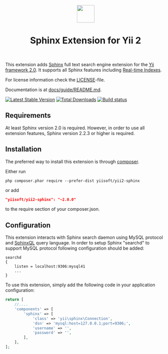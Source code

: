 <p align="center">
    <a href="http://sphinxsearch.com" target="_blank" rel="external">
        <img src="http://sphinxsearch.com/images/logo.png" height="55px">
    </a>
    <h1 align="center">Sphinx Extension for Yii 2</h1>
    <br>
</p>

This extension adds [Sphinx](http://sphinxsearch.com/docs) full text search engine extension for the [Yii framework 2.0](http://www.yiiframework.com).
It supports all Sphinx features including [Real-time Indexes](http://sphinxsearch.com/docs/current.html#rt-indexes).

For license information check the [LICENSE](LICENSE.md)-file.

Documentation is at [docs/guide/README.md](docs/guide/README.md).

[![Latest Stable Version](https://poser.pugx.org/yiisoft/yii2-sphinx/v/stable.png)](https://packagist.org/packages/yiisoft/yii2-sphinx)
[![Total Downloads](https://poser.pugx.org/yiisoft/yii2-sphinx/downloads.png)](https://packagist.org/packages/yiisoft/yii2-sphinx)
[![Build status](https://github.com/yiisoft/yii2-sphinx/workflows/build/badge.svg)](https://github.com/yiisoft/yii2-sphinx/actions?query=workflow%3Abuild)


Requirements
------------

At least Sphinx version 2.0 is required. However, in order to use all extension features, Sphinx version 2.2.3 or
higher is required.


Installation
------------

The preferred way to install this extension is through [composer](http://getcomposer.org/download/).

Either run

```
php composer.phar require --prefer-dist yiisoft/yii2-sphinx
```

or add

```json
"yiisoft/yii2-sphinx": "~2.0.0"
```

to the require section of your composer.json.


Configuration
-------------

This extension interacts with Sphinx search daemon using MySQL protocol and [SphinxQL](http://sphinxsearch.com/docs/current.html#sphinxql) query language.
In order to setup Sphinx "searchd" to support MySQL protocol following configuration should be added:

```
searchd
{
    listen = localhost:9306:mysql41
    ...
}
```

To use this extension, simply add the following code in your application configuration:

```php
return [
    //....
    'components' => [
        'sphinx' => [
            'class' => 'yii\sphinx\Connection',
            'dsn' => 'mysql:host=127.0.0.1;port=9306;',
            'username' => '',
            'password' => '',
        ],
    ],
];
```
